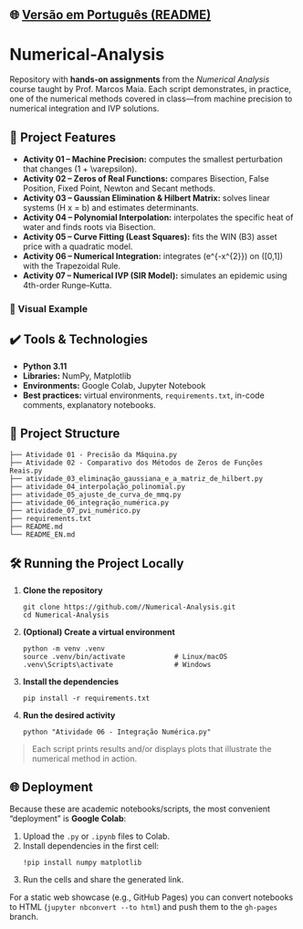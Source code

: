 ## 🌐 [Versão em Português (README)](README.md)

# Numerical-Analysis

Repository with **hands-on assignments** from the *Numerical Analysis* course taught by Prof. Marcos Maia. Each script demonstrates, in practice, one of the numerical methods covered in class—from machine precision to numerical integration and IVP solutions.

## 🔨 Project Features
- **Activity 01 – Machine Precision:** computes the smallest perturbation that changes \(1 + \varepsilon\).
- **Activity 02 – Zeros of Real Functions:** compares Bisection, False Position, Fixed Point, Newton and Secant methods.
- **Activity 03 – Gaussian Elimination & Hilbert Matrix:** solves linear systems \(H x = b\) and estimates determinants.
- **Activity 04 – Polynomial Interpolation:** interpolates the specific heat of water and finds roots via Bisection.
- **Activity 05 – Curve Fitting (Least Squares):** fits the WIN (B3) asset price with a quadratic model.
- **Activity 06 – Numerical Integration:** integrates \(e^{-x^{2}}\) on \([0,1]\) with the Trapezoidal Rule.
- **Activity 07 – Numerical IVP (SIR Model):** simulates an epidemic using 4th-order Runge–Kutta.

### 📸 Visual Example
	

  
  


## ✔️ Tools & Technologies
- **Python 3.11**
- **Libraries:** NumPy, Matplotlib
- **Environments:** Google Colab, Jupyter Notebook
- **Best practices:** virtual environments, `requirements.txt`, in-code comments, explanatory notebooks.

## 📁 Project Structure
```
├── Atividade 01 - Precisão da Máquina.py
├── Atividade 02 - Comparativo dos Métodos de Zeros de Funções Reais.py
├── atividade_03_eliminação_gaussiana_e_a_matriz_de_hilbert.py
├── atividade_04_interpolação_polinomial.py
├── atividade_05_ajuste_de_curva_de_mmq.py
├── atividade_06_integração_numérica.py
├── atividade_07_pvi_numérico.py
├── requirements.txt
├── README.md
└── README_EN.md
```

## 🛠️ Running the Project Locally
1. **Clone the repository**  
   ```
   git clone https://github.com//Numerical-Analysis.git
   cd Numerical-Analysis
   ```

2. **(Optional) Create a virtual environment**  
   ```
   python -m venv .venv
   source .venv/bin/activate            # Linux/macOS
   .venv\Scripts\activate               # Windows
   ```

3. **Install the dependencies**  
   ```
   pip install -r requirements.txt
   ```

4. **Run the desired activity**  
   ```
   python "Atividade 06 - Integração Numérica.py"
   ```

> Each script prints results and/or displays plots that illustrate the numerical method in action.

## 🌐 Deployment
Because these are academic notebooks/scripts, the most convenient “deployment” is **Google Colab**:

1. Upload the `.py` or `.ipynb` files to Colab.  
2. Install dependencies in the first cell:  
   ```
   !pip install numpy matplotlib
   ```  
3. Run the cells and share the generated link.

For a static web showcase (e.g., GitHub Pages) you can convert notebooks to HTML (`jupyter nbconvert --to html`) and push them to the `gh-pages` branch.
```